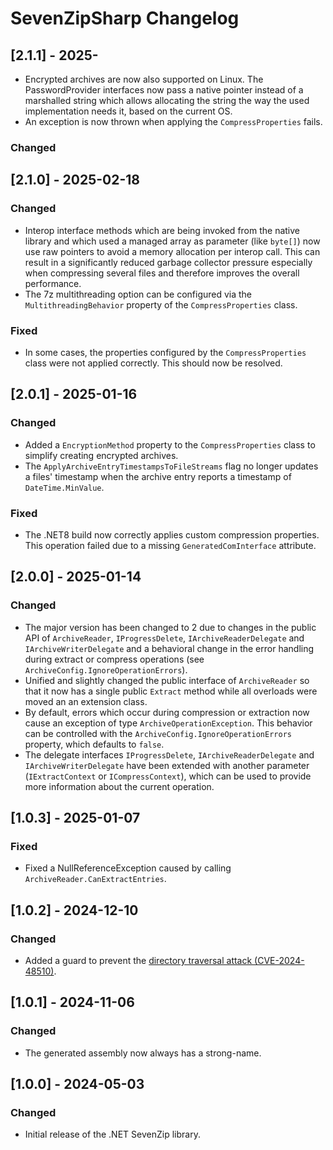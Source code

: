 # SevenZipSharp Changelog

## [2.1.1] - 2025-

- Encrypted archives are now also supported on Linux. The PasswordProvider interfaces now pass a
  native pointer instead of a marshalled string which allows allocating the string the way the
  used implementation needs it, based on the current OS.
- An exception is now thrown when applying the `CompressProperties` fails.

### Changed

## [2.1.0] - 2025-02-18

### Changed

- Interop interface methods which are being invoked from the native library and which used a managed array as parameter
  (like `byte[]`) now use raw pointers to avoid a memory allocation per interop call. 
  This can result in a significantly reduced garbage collector pressure especially when compressing several
  files and therefore improves the overall performance.
- The 7z multithreading option can be configured via the `MultithreadingBehavior` property of the `CompressProperties` class.

### Fixed

- In some cases, the properties configured by the `CompressProperties` class were not applied correctly. This
  should now be resolved.

## [2.0.1] - 2025-01-16

### Changed

- Added a `EncryptionMethod` property to the `CompressProperties` class to simplify creating encrypted archives.
- The `ApplyArchiveEntryTimestampsToFileStreams` flag no longer updates a files' timestamp when the archive entry reports a timestamp of `DateTime.MinValue`.

### Fixed

- The .NET8 build now correctly applies custom compression properties. This operation failed due to a missing `GeneratedComInterface`
  attribute.

## [2.0.0] - 2025-01-14

### Changed

- The major version has been changed to 2 due to changes in the public API of `ArchiveReader`, `IProgressDelete`, `IArchiveReaderDelegate` and `IArchiveWriterDelegate`
  and a behavioral change in the error handling during extract or compress operations (see `ArchiveConfig.IgnoreOperationErrors`).
- Unified and slightly changed the public interface of `ArchiveReader` so that it now has a single public `Extract`
  method while all overloads were moved an an extension class.
- By default, errors which occur during compression or extraction now cause an exception of type `ArchiveOperationException`.
  This behavior can be controlled with the `ArchiveConfig.IgnoreOperationErrors` property, which defaults to `false`.
- The delegate interfaces `IProgressDelete`, `IArchiveReaderDelegate` and `IArchiveWriterDelegate` have been
  extended with another parameter (`IExtractContext` or `ICompressContext`), which can be used to provide
  more information about the current operation.

## [1.0.3] - 2025-01-07

### Fixed

- Fixed a NullReferenceException caused by calling `ArchiveReader.CanExtractEntries`.

## [1.0.2] - 2024-12-10

### Changed

- Added a guard to prevent the [directory traversal attack (CVE-2024-48510)](https://github.com/advisories/GHSA-xhg6-9j5j-w4vf).

## [1.0.1] - 2024-11-06

### Changed

- The generated assembly now always has a strong-name.

## [1.0.0] - 2024-05-03

### Changed

- Initial release of the .NET SevenZip library.